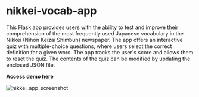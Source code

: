 # nikkei-vocab-app

This Flask app provides users with the ability to test and improve their comprehension of the most frequently used Japanese vocabulary in the Nikkei (Nihon Keizai Shimbun) newspaper. The app offers an interactive quiz with multiple-choice questions, where users select the correct definition for a given word. The app tracks the user's score and allows them to reset the quiz. The contents of the quiz can be modified by updating the enclosed JSON file.

**Access demo [here](https://nikkei-vocab-app.onrender.com/)**

![nikkei_app_screenshot](https://user-images.githubusercontent.com/41703555/232328308-4c5652e3-5052-4795-8baa-5ff61b830dd3.jpg)
